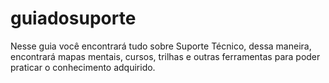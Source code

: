 # guiadosuporte
Nesse guia você encontrará tudo sobre Suporte Técnico, dessa maneira, encontrará mapas mentais, cursos, trilhas e outras ferramentas para poder praticar o conhecimento adquirido.
